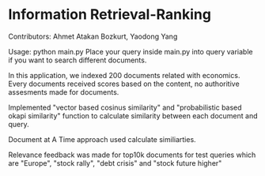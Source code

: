 # Information Retrieval-Ranking
Contributors: Ahmet Atakan Bozkurt, Yaodong Yang


Usage: python main.py
Place your query inside main.py into query variable if you want to search different documents.

In this application, we indexed 200 documents related with economics.
Every documents received scores based on the content, no authoritive assesments made for documents.

Implemented "vector based cosinus similarity" and "probabilistic based okapi similarity" function to calculate similarity between each document and query.

Document at A Time approach used calculate similiarties.

Relevance feedback was made for top10k documents for test queries which are "Europe", "stock rally", "debt crisis" and "stock future higher"